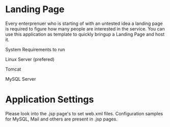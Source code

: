 # Landing Page 

Every enterprenuer who is starting of with an untested idea a landing page is required to figure how many people are interested in the service. You can use this application as template to quickly bringup a Landing Page and host it.

System Requirements to run 

Linux Server (prefered) 

Tomcat

MySQL Server

# Application Settings

Please look into the .jsp page's to set web.xml files. Configuration samples for MySQL, Mail and others are present in .jsp pages.
